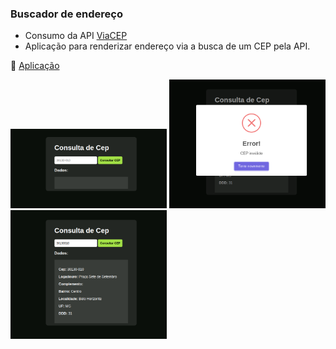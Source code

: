 ### Buscador de endereço

- Consumo da API [ViaCEP](https://viacep.com.br)                 
- Aplicação para renderizar endereço via a busca de um CEP pela API.

:pushpin: [Aplicação](https://pesquisa-cep-gules.vercel.app/)
<div>
<img width="250" src="cep.png"/>
<img width="250" src="error-cep.png"/>
<img width="250" src="result-cep.png"/>
</div>
